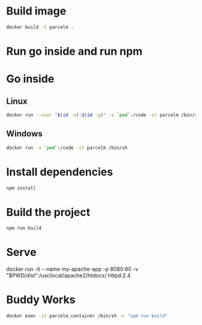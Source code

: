

# Build image
```sh
docker build -t parcelm .
```

# Run go inside and run npm

# Go inside
## Linux
```sh
docker run --user "$(id -u):$(id -g)" -v `pwd`:/code -it parcelm /bin/sh
```

## Windows
```sh
docker run -v `pwd`:/code -it parcelm /bin/sh
```


# Install dependencies
```sh
npm install
```

# Build the project
```sh
npm run build
```

# Serve
docker run -it --name my-apache-app -p 8080:80 -v "$PWD/dist":/usr/local/apache2/htdocs/ httpd:2.4

# Buddy Works
```sh
docker exec -it parcelm_container /bin/sh -c "npm run build"
```
